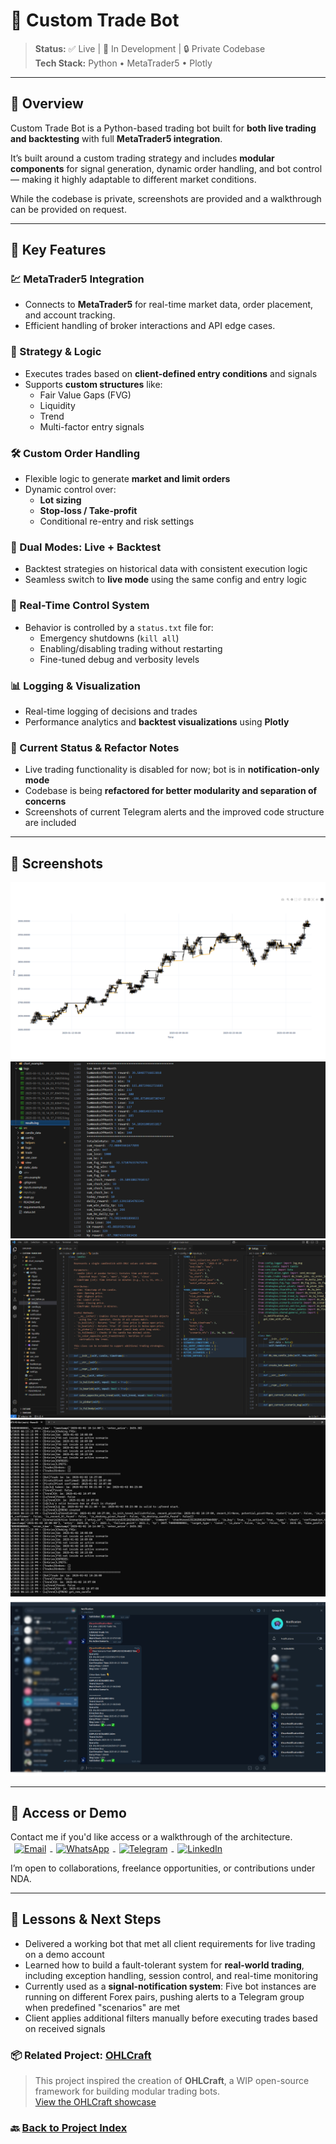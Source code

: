 # 🤖 Custom Trade Bot

> **Status:** ✅ Live | 🧪 In Development | 🔒 Private Codebase  
> **Tech Stack:** Python • MetaTrader5 • Plotly

---

## 🧾 Overview

Custom Trade Bot is a Python-based trading bot built for **both live trading and backtesting** with full **MetaTrader5 integration**.

It’s built around a custom trading strategy and includes **modular components** for signal generation, dynamic order handling, and bot control — making it highly adaptable to different market conditions.

While the codebase is private, screenshots are provided and a walkthrough can be provided on request.

---

## 🧩 Key Features

### 💹 MetaTrader5 Integration
- Connects to **MetaTrader5** for real-time market data, order placement, and account tracking.
- Efficient handling of broker interactions and API edge cases.

### 🧠 Strategy & Logic
- Executes trades based on **client-defined entry conditions** and signals
- Supports **custom structures** like:
  - Fair Value Gaps (FVG)
  - Liquidity
  - Trend 
  - Multi-factor entry signals

### 🛠️ Custom Order Handling
- Flexible logic to generate **market and limit orders**
- Dynamic control over:
  - **Lot sizing**
  - **Stop-loss / Take-profit**
  - Conditional re-entry and risk settings

### 🧪 Dual Modes: Live + Backtest
- Backtest strategies on historical data with consistent execution logic
- Seamless switch to **live mode** using the same config and entry logic

### 🔄 Real-Time Control System
- Behavior is controlled by a `status.txt` file for:
  - Emergency shutdowns (`kill all`)
  - Enabling/disabling trading without restarting
  - Fine-tuned debug and verbosity levels

### 📊 Logging & Visualization
- Real-time logging of decisions and trades
- Performance analytics and **backtest visualizations** using **Plotly**

### 🔧 Current Status & Refactor Notes
- Live trading functionality is disabled for now; bot is in **notification-only mode**
- Codebase is being **refactored for better modularity and separation of concerns**
- Screenshots of current Telegram alerts and the improved code structure are included
---

## 📸 Screenshots

![trade-bot-backtest-plotly](./assets/trade-bot-backtest-plotly-fig.png)
![trade-bot-results-log](./assets/trade-bot-results-log.png)
![trade-bot-refactor](./assets/trade-bot-refactor.png)
![trade-bot-working-terminal](./assets/trade-bot-working-terminal.png)
![trade-bot-notifications](./assets/trade-bot-notifications.png)

---

## 🤝 Access or Demo

<p>
    Contact me if you'd like access or a walkthrough of the architecture.
    <a href="mailto:samadeagle@yahoo.com" target="_blank" rel="noreferrer">
    <img src="https://img.icons8.com/fluency/20/new-post.png" width="20" height="20" alt="Email" style="display:inline; text-decoration: none; vertical-align:middle; margin: 0 6px;" />
    </a>
    <a href="https://wa.me/989146446078" target="_blank" rel="noreferrer">
    <img src="https://img.icons8.com/color/20/whatsapp--v1.png" width="20" height="20" alt="WhatsApp" style="display:inline; text-decoration: none; vertical-align:middle; margin: 0 6px;" />
    </a>
    <a href="https://t.me/SamadTnd" target="_blank" rel="noreferrer">
    <img src="https://img.icons8.com/ios-filled/20/0088cc/telegram-app.png" width="20" height="20" alt="Telegram" style="display:inline; text-decoration: none; vertical-align:middle; margin: 0 6px;" />
    </a>
    <a href="https://www.linkedin.com/in/samad-taghinejad/" target="_blank" rel="noreferrer">
    <img src="https://raw.githubusercontent.com/danielcranney/readme-generator/main/public/icons/socials/linkedin.svg" width="20" height="20" alt="LinkedIn" style="display:inline; text-decoration: none; vertical-align:middle; margin: 0 6px;" />
    </a>
</p>
I’m open to collaborations, freelance opportunities, or contributions under NDA.

---

## 🧠 Lessons & Next Steps

- Delivered a working bot that met all client requirements for live trading on a demo account
- Learned how to build a fault-tolerant system for **real-world trading**, including exception handling, session control, and real-time monitoring
- Currently used as a **signal-notification system**: Five bot instances are running on different Forex pairs, pushing alerts to a Telegram group when predefined "scenarios" are met
- Client applies additional filters manually before executing trades based on received signals

### 📦 Related Project: [OHLCraft](https://github.com/SamEag1e/OHLCraft)

> This project inspired the creation of **OHLCraft**, a WIP open-source framework for building modular trading bots.  
> [View the OHLCraft showcase](../ohlcraft/overview.md)

### 🔙 [Back to Project Index](../README.md)
